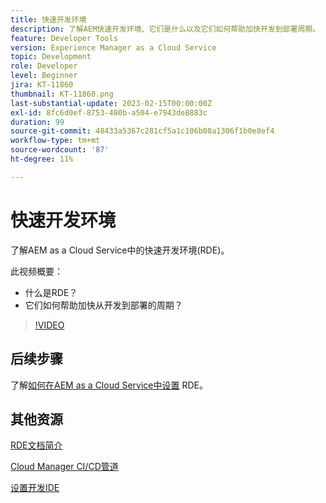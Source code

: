 ```yaml
---
title: 快速开发环境
description: 了解AEM快速开发环境、它们是什么以及它们如何帮助加快开发到部署周期。
feature: Developer Tools
version: Experience Manager as a Cloud Service
topic: Development
role: Developer
level: Beginner
jira: KT-11860
thumbnail: KT-11860.png
last-substantial-update: 2023-02-15T00:00:00Z
exl-id: 8fc6d0ef-8753-480b-a504-e7943de8883c
duration: 99
source-git-commit: 48433a5367c281cf5a1c106b08a1306f1b0e8ef4
workflow-type: tm+mt
source-wordcount: '87'
ht-degree: 11%

---
```


# 快速开发环境

了解AEM as a Cloud Service中的快速开发环境(RDE)。

此视频概要：

- 什么是RDE？
- 它们如何帮助加快从开发到部署的周期？

>[!VIDEO](https://video.tv.adobe.com/v/3414128?quality=12&learn=on)

## 后续步骤

了解[如何在AEM as a Cloud Service中设置](./how-to-setup.md) RDE。

## 其他资源

[RDE文档简介](https://experienceleague.adobe.com/docs/experience-manager-cloud-service/content/implementing/developing/rapid-development-environments.html#introduction)

[Cloud Manager CI/CD管道](https://experienceleague.adobe.com/docs/experience-manager-cloud-service/content/implementing/using-cloud-manager/cicd-pipelines/introduction-ci-cd-pipelines.html)

[设置开发IDE](https://experienceleague.adobe.com/docs/experience-manager-learn/cloud-service/local-development-environment-set-up/development-tools.html)

